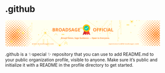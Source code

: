 # .github

![Broadsage Official Image](https://github.com/broadsage/.github/blob/main/assets/official.png)

.github is a ✨special ✨ repository that you can use to add README.md to your public organization profile, visible to anyone. Make sure it’s public and initialize it with a README in the profile directory to get started.

